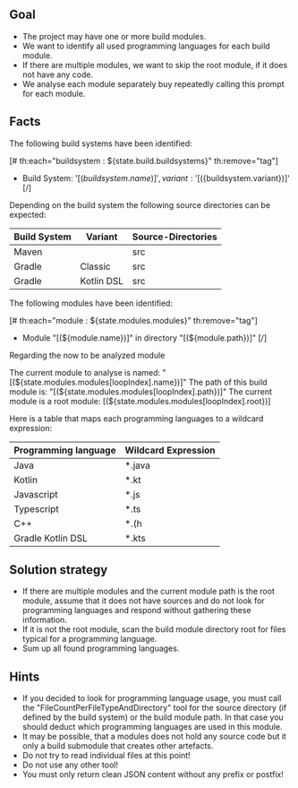 ## Goal

* The project may have one or more build modules.
* We want to identify all used programming languages for each build module.
* If there are multiple modules, we want to skip the root module, if it does not have any code.
* We analyse each module separately buy repeatedly calling this prompt for each module.

## Facts

The following build systems have been identified:

[# th:each="buildsystem : ${state.build.buildsystems}" th:remove="tag"]
* Build System: '[(${buildsystem.name})]', variant: '[(${buildsystem.variant})]'
[/]


Depending on the build system the following source directories can be expected:

|Build System |Variant     | Source-Directories |
|-------------|------------|--------------------|
|Maven        |            | src                |
|Gradle       | Classic    | src                |
|Gradle       | Kotlin DSL | src                |

The following modules have been identified:

[# th:each="module : ${state.modules.modules}" th:remove="tag"]
* Module "[(${module.name})]" in directory "[(${module.path})]"
[/]

Regarding the now to be analyzed module

The current module to analyse is named: "[(${state.modules.modules[loopIndex].name})]"
The path of this build module is: "[(${state.modules.modules[loopIndex].path})]"
The current module is a root module: [(${state.modules.modules[loopIndex].root})]

Here is a table that maps each programming languages to a wildcard expression:

| Programming language | Wildcard Expression |
|----------------------|---------------------|
| Java                 | *.java              |
| Kotlin               | *.kt                |
| Javascript           | *.js                |
| Typescript           | *.ts                |
| C++                  | *.(h|hpp|cpp|cc)    |
| Gradle Kotlin DSL    | *.kts               |

## Solution strategy

* If there are multiple modules and the current module path is the root module, assume that it does not have sources and do not look for programming languages and respond without gathering these information.  
* If it is not the root module, scan the build module directory root for files typical for a programming language.
* Sum up all found programming languages.

## Hints

* If you decided to look for programming language usage, you must call the "FileCountPerFileTypeAndDirectory" tool for the source directory (if defined by the build system) or the build module path. In that case you should deduct which programming languages are used in this module.
* It may be possible, that a modules does not hold any source code but it only a build submodule that creates other artefacts.
* Do not try to read individual files at this point!
* Do not use any other tool!
* You must only return clean JSON content without any prefix or postfix!
